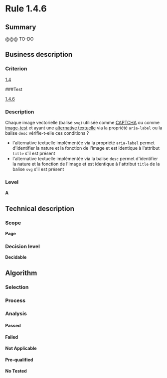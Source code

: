 # Rule 1.4.6

## Summary

@@@ TO-DO

## Business description

### Criterion

[1.4](http://references.modernisation.gouv.fr/sites/default/files/RGAA3_RC2-1/referentiel_technique.htm#crit-1-4)

###Test

[1.4.6](http://references.modernisation.gouv.fr/sites/default/files/RGAA3_RC2-1/referentiel_technique.htm#test-1-4-6)

### Description

Chaque image vectorielle (balise `svg`) utilis&eacute;e comme <a href="http://references.modernisation.gouv.fr/sites/default/files/RGAA3_RC2-1/glossaire.htm#mcaptcha">CAPTCHA</a> ou comme <a href="http://references.modernisation.gouv.fr/sites/default/files/RGAA3_RC2-1/glossaire.htm#mimgTest">image-test</a> et ayant une <a href="http://references.modernisation.gouv.fr/sites/default/files/RGAA3_RC2-1/glossaire.htm#mAltTexteImg">alternative textuelle</a> via la propri&eacute;t&eacute; `aria-label` ou la balise `desc` v&eacute;rifie-t-elle ces conditions ? 
 
 * l'alternative textuelle impl&eacute;ment&eacute;e via la propri&eacute;t&eacute; `aria-label` permet d'identifier la nature et la fonction de l'image et est identique &agrave; l'attribut `title` s'il est pr&eacute;sent 
 * l'alternative textuelle impl&eacute;ment&eacute;e via la balise `desc` permet d'identifier la nature et la fonction de l'image et est identique &agrave; l'attribut `title` de la balise `svg` s'il est pr&eacute;sent 


### Level

**A**

## Technical description

### Scope

**Page**

### Decision level

**Decidable**

## Algorithm

### Selection

### Process

### Analysis

#### Passed

#### Failed

#### Not Applicable

#### Pre-qualified

#### No Tested 







